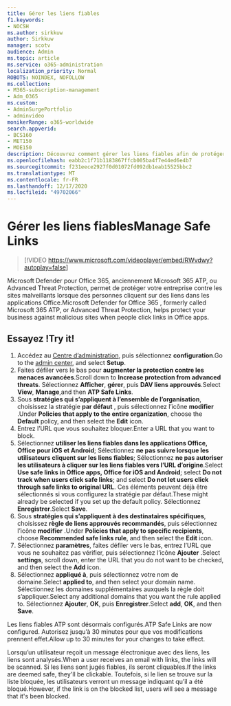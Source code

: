 ```yaml
---
title: Gérer les liens fiables
f1.keywords:
- NOCSH
ms.author: sirkkuw
author: Sirkkuw
manager: scotv
audience: Admin
ms.topic: article
ms.service: o365-administration
localization_priority: Normal
ROBOTS: NOINDEX, NOFOLLOW
ms.collection:
- M365-subscription-management
- Adm_O365
ms.custom:
- AdminSurgePortfolio
- adminvideo
monikerRange: o365-worldwide
search.appverid:
- BCS160
- MET150
- MOE150
description: Découvrez comment gérer les liens fiables afin de protéger votre entreprise contre les sites malveillants.
ms.openlocfilehash: eabb2c1f71b1183867ffcb005ba4f7e44ed6e4b7
ms.sourcegitcommit: f231eece2927f0d01072fd092db1eab15525bbc2
ms.translationtype: MT
ms.contentlocale: fr-FR
ms.lasthandoff: 12/17/2020
ms.locfileid: "49702066"
---
```

# <a name="manage-safe-links"></a><span data-ttu-id="6acf5-103">Gérer les liens fiables</span><span class="sxs-lookup"><span data-stu-id="6acf5-103">Manage Safe Links</span></span>

> [!VIDEO https://www.microsoft.com/videoplayer/embed/RWvdwy?autoplay=false]

<span data-ttu-id="6acf5-104">Microsoft Defender pour Office 365, anciennement Microsoft 365 ATP, ou Advanced Threat Protection, permet de protéger votre entreprise contre les sites malveillants lorsque des personnes cliquent sur des liens dans les applications Office.</span><span class="sxs-lookup"><span data-stu-id="6acf5-104">Microsoft Defender for Office 365 , formerly called Microsoft 365 ATP, or Advanced Threat Protection, helps protect your business against malicious sites when people click links in Office apps.</span></span>

## <a name="try-it"></a><span data-ttu-id="6acf5-105">Essayez !</span><span class="sxs-lookup"><span data-stu-id="6acf5-105">Try it!</span></span>

1. <span data-ttu-id="6acf5-106">Accédez au [Centre d’administration](https://admin.microsoft.com), puis sélectionnez **configuration**.</span><span class="sxs-lookup"><span data-stu-id="6acf5-106">Go to the [admin center](https://admin.microsoft.com), and select **Setup**.</span></span>
1. <span data-ttu-id="6acf5-107">Faites défiler vers le bas pour **augmenter la protection contre les menaces avancées**.</span><span class="sxs-lookup"><span data-stu-id="6acf5-107">Scroll down to **Increase protection from advanced threats**.</span></span> <span data-ttu-id="6acf5-108">Sélectionnez **Afficher**, **gérer**, puis **DAV liens approuvés**.</span><span class="sxs-lookup"><span data-stu-id="6acf5-108">Select **View**, **Manage**,and then **ATP Safe Links**.</span></span>
1. <span data-ttu-id="6acf5-109">Sous **stratégies qui s’appliquent à l’ensemble de l’organisation**, choisissez la stratégie **par défaut** , puis sélectionnez l’icône **modifier** .</span><span class="sxs-lookup"><span data-stu-id="6acf5-109">Under **Policies that apply to the entire organization**, choose the **Default** policy, and then select the **Edit** icon.</span></span>
1. <span data-ttu-id="6acf5-110">Entrez l’URL que vous souhaitez bloquer.</span><span class="sxs-lookup"><span data-stu-id="6acf5-110">Enter a URL that you want to block.</span></span>
1. <span data-ttu-id="6acf5-111">Sélectionnez **utiliser les liens fiables dans les applications Office, Office pour iOS et Android**; Sélectionnez **ne pas suivre lorsque les utilisateurs cliquent sur les liens fiables**; Sélectionnez **ne pas autoriser les utilisateurs à cliquer sur les liens fiables vers l’URL d’origine**.</span><span class="sxs-lookup"><span data-stu-id="6acf5-111">Select **Use safe links in Office apps, Office for iOS and Android**; select **Do not track when users click safe links**; and select **Do not let users click through safe links to original URL**.</span></span> <span data-ttu-id="6acf5-112">Ces éléments peuvent déjà être sélectionnés si vous configurez la stratégie par défaut.</span><span class="sxs-lookup"><span data-stu-id="6acf5-112">These might already be selected if you set up the default policy.</span></span> <span data-ttu-id="6acf5-113">Sélectionnez **Enregistrer**.</span><span class="sxs-lookup"><span data-stu-id="6acf5-113">Select **Save**.</span></span>
1. <span data-ttu-id="6acf5-114">Sous **stratégies qui s’appliquent à des destinataires spécifiques**, choisissez **règle de liens approuvés recommandés**, puis sélectionnez l’icône **modifier** .</span><span class="sxs-lookup"><span data-stu-id="6acf5-114">Under **Policies that apply to specific recipients**, choose **Recommended safe links rule**, and then select the **Edit** icon.</span></span>
1. <span data-ttu-id="6acf5-115">Sélectionnez **paramètres**, faites défiler vers le bas, entrez l’URL que vous ne souhaitez pas vérifier, puis sélectionnez l’icône **Ajouter** .</span><span class="sxs-lookup"><span data-stu-id="6acf5-115">Select **settings**, scroll down, enter the URL that you do not want to be checked, and then select the **Add** icon.</span></span>
1. <span data-ttu-id="6acf5-116">Sélectionnez **appliqué à**, puis sélectionnez votre nom de domaine.</span><span class="sxs-lookup"><span data-stu-id="6acf5-116">Select **applied to**, and then select your domain name.</span></span> <span data-ttu-id="6acf5-117">Sélectionnez les domaines supplémentaires auxquels la règle doit s’appliquer.</span><span class="sxs-lookup"><span data-stu-id="6acf5-117">Select any additional domains that you want the rule applied to.</span></span> <span data-ttu-id="6acf5-118">Sélectionnez **Ajouter**, **OK**, puis **Enregistrer**.</span><span class="sxs-lookup"><span data-stu-id="6acf5-118">Select **add**, **OK**, and then **Save**.</span></span>

<span data-ttu-id="6acf5-119">Les liens fiables ATP sont désormais configurés.</span><span class="sxs-lookup"><span data-stu-id="6acf5-119">ATP Safe Links are now configured.</span></span> <span data-ttu-id="6acf5-120">Autorisez jusqu’à 30 minutes pour que vos modifications prennent effet.</span><span class="sxs-lookup"><span data-stu-id="6acf5-120">Allow up to 30 minutes for your changes to take effect.</span></span>

<span data-ttu-id="6acf5-121">Lorsqu’un utilisateur reçoit un message électronique avec des liens, les liens sont analysés.</span><span class="sxs-lookup"><span data-stu-id="6acf5-121">When a user receives an email with links, the links will be scanned.</span></span> <span data-ttu-id="6acf5-122">Si les liens sont jugés fiables, ils seront cliquables.</span><span class="sxs-lookup"><span data-stu-id="6acf5-122">If the links are deemed safe, they'll be clickable.</span></span> <span data-ttu-id="6acf5-123">Toutefois, si le lien se trouve sur la liste bloquée, les utilisateurs verront un message indiquant qu’il a été bloqué.</span><span class="sxs-lookup"><span data-stu-id="6acf5-123">However, if the link is on the blocked list, users will see a message that it's been blocked.</span></span>
